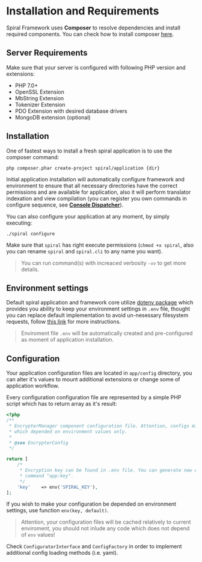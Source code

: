 # Installation and Requirements
Spiral Framework uses **Composer** to resolve dependencies and install required components. You can check how to install composer [here](https://getcomposer.org/download/).

## Server Requirements
Make sure that your server is configured with following PHP version and extensions:
* PHP 7.0+
* OpenSSL Extension
* MbString Extension
* Tokenizer Extension
* PDO Extension with desired database drivers
* MongoDB extension (optional)

## Installation
One of fastest ways to install a fresh spiral application is to use the composer command:

```
php composer.phar create-project spiral/application {dir}
```

Initial application installation will automatically configure framework and environment to ensure that all necessary directories have the correct permissions and are available for application, also it will perform translator indexation and view compilation (you can register you own commands in configure sequence, see [**Console Dispatcher**](/console/overview.md)).

You can also configure your application at any moment, by simply executing:

```
./spiral configure
```

Make sure that `spiral` has right execute permissions (`chmod +x spiral`, also you can rename `spiral` and `spiral.cli` to any name you want).

> You can run command(s) with increaced verbosity `-vv` to get more details.

## Environment settings
Default spiral application and framework core utilize [dotenv package](https://github.com/vlucas/phpdotenv) which provides you ability to keep your environment settings in `.env` file, thought you can replace default implementation to avoid un-nesessary filesystem requests, follow [this link](/application/environment.md) for more instructions.

> Enviroment file `.env` will be automatically created and pre-configured as moment of application installation.

## Configuration
Your application configuration files are located in `app/config` directory, you can alter it's values to mount additional extensions or change some of application workflow.

Every configuration configuration file are represented by a simple PHP script which has to return array as it's result:

```php
<?php
/**
 * EncrypterManager component configuration file. Attention, configs might include runtime code
 * which depended on environment values only.
 *
 * @see EncrypterConfig
 */

return [
    /*
     * Encryption key can be found in .env file. You can generate new encryption key via console
     * command "app:key".
     */
    'key'    => env('SPIRAL_KEY'),
];
```

If you wish to make your configuration be depended on environment settings, use function `env(key, default)`.

> Attention, your configuration files will be cached relatively to current enviroment, you should not inlude any code which does not depend of `env` values!

Check `ConfiguratorInterface` and `ConfigFactory` in order to implement additional config loading methods (i.e. yaml).
